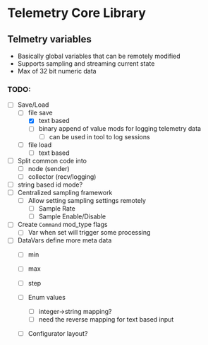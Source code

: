 # Telemetry Core Library

## Telmetry variables
  * Basically global variables that can be remotely modified
  * Supports sampling and streaming current state
  * Max of 32 bit numeric data 
 ### TODO:
  - [ ] Save/Load
    - [ ] file save
      - [x] text based
      - [ ] binary append of value mods for logging telemetry data
        - [ ] can be used in tool to log sessions
    - [ ] file load
      - [ ] text based
  - [ ] Split common code into 
    - [ ] node (sender)
    - [ ] collector (recv/logging) 
  - [ ] string based id mode?
  - [ ] Centralized sampling framework
    - [ ] Allow setting sampling settings remotely
      - [ ] Sample Rate
      - [ ] Sample Enable/Disable
  - [ ] Create `Command` mod_type flags
    - [ ] Var when set will trigger some processing
  - [ ] DataVars define more meta data
    - [ ] min
    - [ ] max
    - [ ] step
    - [ ] Enum values
      - [ ] integer->string mapping?
      - [ ] need the reverse mapping for text based input
    - [ ] Configurator layout?
  
